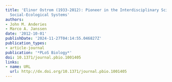 ```yaml
---
title: 'Elinor Ostrom (1933-2012): Pioneer in the Interdisciplinary Science of Coupled
  Social-Ecological Systems'
authors:
- John M. Anderies
- Marco A. Janssen
date: '2012-10-01'
publishDate: '2024-11-27T04:14:55.046827Z'
publication_types:
- article-journal
publication: '*PLoS Biology*'
doi: 10.1371/journal.pbio.1001405
links:
- name: URL
  url: http://dx.doi.org/10.1371/journal.pbio.1001405
---
```


